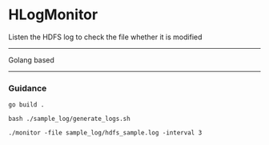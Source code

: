 # HLogMonitor
Listen the HDFS log to check the file whether it is modified

***

Golang based

***

### Guidance

```shell
go build .
```

```shell
bash ./sample_log/generate_logs.sh
```

```shell
./monitor -file sample_log/hdfs_sample.log -interval 3
```





